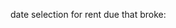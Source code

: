 date selection for rent due that broke: 

<!--   <div class="form-group">
    <%= f.label 'Rent is due on the' %><br>
    <%= f.select :rdue,[[1.ordinalize,1],[2.ordinalize,2],[3.ordinalize,3],[4.ordinalize,4],[5.ordinalize,5],[6.ordinalize,6],[7.ordinalize,7],[8.ordinalize,8],[9.ordinalize,9],[10.ordinalize,10],[11.ordinalize,11],[12.ordinalize,12],[13.ordinalize,13],[14.ordinalize,14],[15.ordinalize,15],[16.ordinalize,16],[17.ordinalize,17],[18.ordinalize,18],[19.ordinalize,19],[20.ordinalize,20],[21.ordinalize,21],[22.ordinalize,22],[23.ordinalize,23],[24.ordinalize,24],[25.ordinalize,25],[26.ordinalize,26],[27.ordinalize,27],[28.ordinalize,28],[29.ordinalize,29],[30.ordinalize,30],[31.ordinalize,31]] ,{},{class: 'form-control'} %>
  </div> -->
  